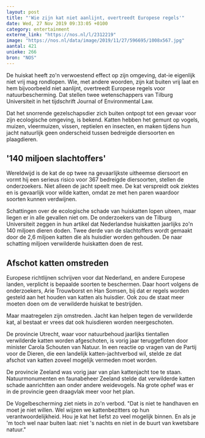 ```yaml
---
layout: post
title: "'Wie zijn kat niet aanlijnt, overtreedt Europese regels'"
date: Wed, 27 Nov 2019 09:33:05 +0100
category: entertainment
externe_link: "https://nos.nl/l/2312219"
image: "https://nos.nl/data/image/2019/11/27/596695/1008x567.jpg"
aantal: 421
unieke: 266
bron: "NOS"
---
```


<p>De huiskat heeft zo'n verwoestend effect op zijn omgeving, dat-ie eigenlijk niet vrij mag rondlopen. Wie, met andere woorden, zijn kat buiten vrij laat en hem bijvoorbeeld niet aanlijnt, overtreedt Europese regels voor natuurbescherming. Dat stellen twee wetenschappers van Tilburg Universiteit in het tijdschrift Journal of Environmental Law.</p>
<p>Dat het snorrende gezelschapsdier zich buiten ontpopt tot een gevaar voor zijn ecologische omgeving, is bekend. Katten hebben het gemunt op vogels, muizen, vleermuizen, vissen, reptielen en insecten, en maken tijdens hun jacht natuurlijk geen onderscheid tussen bedreigde diersoorten en plaagdieren.</p>
<h2>'140 miljoen slachtoffers'</h2>
<p>Wereldwijd is de kat de op twee na gevaarlijkste uitheemse diersoort en vormt hij een serieus risico voor 367 bedreigde diersoorten, stellen de onderzoekers. Niet alleen de jacht speelt mee. De kat verspreidt ook ziektes en is gevaarlijk voor wilde katten, omdat ze met hen paren waardoor soorten kunnen verdwijnen.</p>
<p>Schattingen over de ecologische schade van huiskatten lopen uiteen, maar liegen er in alle gevallen niet om. De onderzoekers van de Tilburg Universiteit zeggen in hun artikel dat Nederlandse huiskatten jaarlijks zo'n 140 miljoen dieren doden. Twee derde van de slachtoffers wordt gemaakt door de 2,6 miljoen katten die als huisdier worden gehouden. De naar schatting miljoen verwilderde huiskatten doen de rest.</p>
<h2>Afschot katten omstreden</h2>
<p>Europese richtlijnen schrijven voor dat Nederland, en andere Europese landen, verplicht is bepaalde soorten te beschermen. Daar hoort volgens de onderzoekers, Arie Trouwborst en Han Somsen, bij dat er regels worden gesteld aan het houden van katten als huisdier. Ook zou de staat meer moeten doen om de verwilderde huiskat te bestrijden.</p>
<p>Maar maatregelen zijn omstreden. Jacht kan helpen tegen de verwilderde kat, al bestaat er vrees dat ook huisdieren worden neergeschoten.</p>
<p>De provincie Utrecht, waar voor natuurbehoud jaarlijks tientallen verwilderde katten worden afgeschoten, is vorig jaar teruggefloten door minister Carola Schouten van Natuur. In een reactie op vragen van de Partij voor de Dieren, die een landelijk katten-jachtverbod wil, stelde ze dat afschot van katten zoveel mogelijk vermeden moet worden.</p>
<p>De provincie Zeeland was vorig jaar van plan kattenjacht toe te staan. Natuurmonumenten en faunabeheer Zeeland stelde dat verwilderde katten schade aanrichtten aan onder andere weidevogels. Na grote ophef was er in de provincie geen draagvlak meer voor het plan.</p>
<p>De Vogelbescherming ziet niets in zo'n verbod. "Dat is niet te handhaven en moet je niet willen. Wel wijzen we kattenbezitters op hun verantwoordelijkheid. Hou je kat het liefst zo veel mogelijk binnen. En als je 'm toch wel naar buiten laat: niet 's nachts en niet in de buurt van kwetsbare natuur."</p>

